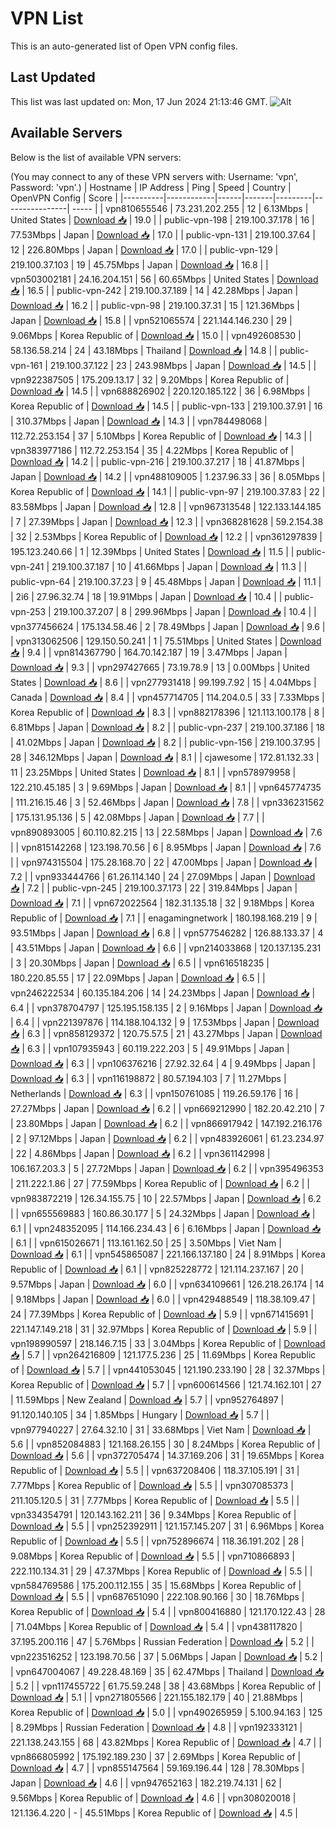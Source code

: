 # VPN List

This is an auto-generated list of Open VPN config files.

## Last Updated

This list was last updated on: Mon, 17 Jun 2024 21:13:46 GMT.
![Alt](https://repobeats.axiom.co/api/embed/186b98318ef1479477931607c1ad7d823f12451f.svg "Repobeats analytics image")

## Available Servers

Below is the list of available VPN servers:

(You may connect to any of these VPN servers with: Username: 'vpn', Password: 'vpn'.)
| Hostname | IP Address | Ping | Speed | Country | OpenVPN Config | Score |
|----------|------------|------|-------|---------|----------------| ----- |
| vpn810655546 | 73.231.202.255 | 12 | 6.13Mbps | United States | [Download 📥](./configs/server_0_US.ovpn) | 19.0 |
| public-vpn-198 | 219.100.37.178 | 16 | 77.53Mbps | Japan | [Download 📥](./configs/server_1_JP.ovpn) | 17.0 |
| public-vpn-131 | 219.100.37.64 | 12 | 226.80Mbps | Japan | [Download 📥](./configs/server_2_JP.ovpn) | 17.0 |
| public-vpn-129 | 219.100.37.103 | 19 | 45.75Mbps | Japan | [Download 📥](./configs/server_3_JP.ovpn) | 16.8 |
| vpn503002181 | 24.16.204.151 | 56 | 60.65Mbps | United States | [Download 📥](./configs/server_4_US.ovpn) | 16.5 |
| public-vpn-242 | 219.100.37.189 | 14 | 42.28Mbps | Japan | [Download 📥](./configs/server_5_JP.ovpn) | 16.2 |
| public-vpn-98 | 219.100.37.31 | 15 | 121.36Mbps | Japan | [Download 📥](./configs/server_6_JP.ovpn) | 15.8 |
| vpn521065574 | 221.144.146.230 | 29 | 9.06Mbps | Korea Republic of | [Download 📥](./configs/server_7_KR.ovpn) | 15.0 |
| vpn492608530 | 58.136.58.214 | 24 | 43.18Mbps | Thailand | [Download 📥](./configs/server_8_TH.ovpn) | 14.8 |
| public-vpn-161 | 219.100.37.122 | 23 | 243.98Mbps | Japan | [Download 📥](./configs/server_9_JP.ovpn) | 14.5 |
| vpn922387505 | 175.209.13.17 | 32 | 9.20Mbps | Korea Republic of | [Download 📥](./configs/server_10_KR.ovpn) | 14.5 |
| vpn688826902 | 220.120.185.122 | 36 | 6.98Mbps | Korea Republic of | [Download 📥](./configs/server_11_KR.ovpn) | 14.5 |
| public-vpn-133 | 219.100.37.91 | 16 | 310.37Mbps | Japan | [Download 📥](./configs/server_12_JP.ovpn) | 14.3 |
| vpn784498068 | 112.72.253.154 | 37 | 5.10Mbps | Korea Republic of | [Download 📥](./configs/server_13_KR.ovpn) | 14.3 |
| vpn383977186 | 112.72.253.154 | 35 | 4.22Mbps | Korea Republic of | [Download 📥](./configs/server_14_KR.ovpn) | 14.2 |
| public-vpn-216 | 219.100.37.217 | 18 | 41.87Mbps | Japan | [Download 📥](./configs/server_15_JP.ovpn) | 14.2 |
| vpn488109005 | 1.237.96.33 | 36 | 8.05Mbps | Korea Republic of | [Download 📥](./configs/server_16_KR.ovpn) | 14.1 |
| public-vpn-97 | 219.100.37.83 | 22 | 83.58Mbps | Japan | [Download 📥](./configs/server_17_JP.ovpn) | 12.8 |
| vpn967313548 | 122.133.144.185 | 7 | 27.39Mbps | Japan | [Download 📥](./configs/server_18_JP.ovpn) | 12.3 |
| vpn368281628 | 59.2.154.38 | 32 | 2.53Mbps | Korea Republic of | [Download 📥](./configs/server_19_KR.ovpn) | 12.2 |
| vpn361297839 | 195.123.240.66 | 1 | 12.39Mbps | United States | [Download 📥](./configs/server_20_US.ovpn) | 11.5 |
| public-vpn-241 | 219.100.37.187 | 10 | 41.66Mbps | Japan | [Download 📥](./configs/server_21_JP.ovpn) | 11.3 |
| public-vpn-64 | 219.100.37.23 | 9 | 45.48Mbps | Japan | [Download 📥](./configs/server_22_JP.ovpn) | 11.1 |
| 2i6 | 27.96.32.74 | 18 | 19.91Mbps | Japan | [Download 📥](./configs/server_23_JP.ovpn) | 10.4 |
| public-vpn-253 | 219.100.37.207 | 8 | 299.96Mbps | Japan | [Download 📥](./configs/server_24_JP.ovpn) | 10.4 |
| vpn377456624 | 175.134.58.46 | 2 | 78.49Mbps | Japan | [Download 📥](./configs/server_25_JP.ovpn) | 9.6 |
| vpn313062506 | 129.150.50.241 | 1 | 75.51Mbps | United States | [Download 📥](./configs/server_26_US.ovpn) | 9.4 |
| vpn814367790 | 164.70.142.187 | 19 | 3.47Mbps | Japan | [Download 📥](./configs/server_27_JP.ovpn) | 9.3 |
| vpn297427665 | 73.19.78.9 | 13 | 0.00Mbps | United States | [Download 📥](./configs/server_28_US.ovpn) | 8.6 |
| vpn277931418 | 99.199.7.92 | 15 | 4.04Mbps | Canada | [Download 📥](./configs/server_29_CA.ovpn) | 8.4 |
| vpn457714705 | 114.204.0.5 | 33 | 7.33Mbps | Korea Republic of | [Download 📥](./configs/server_30_KR.ovpn) | 8.3 |
| vpn882178396 | 121.113.100.178 | 8 | 6.81Mbps | Japan | [Download 📥](./configs/server_31_JP.ovpn) | 8.2 |
| public-vpn-237 | 219.100.37.186 | 18 | 41.02Mbps | Japan | [Download 📥](./configs/server_32_JP.ovpn) | 8.2 |
| public-vpn-156 | 219.100.37.95 | 28 | 346.12Mbps | Japan | [Download 📥](./configs/server_33_JP.ovpn) | 8.1 |
| cjawesome | 172.81.132.33 | 11 | 23.25Mbps | United States | [Download 📥](./configs/server_34_US.ovpn) | 8.1 |
| vpn578979958 | 122.210.45.185 | 3 | 9.69Mbps | Japan | [Download 📥](./configs/server_35_JP.ovpn) | 8.1 |
| vpn645774735 | 111.216.15.46 | 3 | 52.46Mbps | Japan | [Download 📥](./configs/server_36_JP.ovpn) | 7.8 |
| vpn336231562 | 175.131.95.136 | 5 | 42.08Mbps | Japan | [Download 📥](./configs/server_37_JP.ovpn) | 7.7 |
| vpn890893005 | 60.110.82.215 | 13 | 22.58Mbps | Japan | [Download 📥](./configs/server_38_JP.ovpn) | 7.6 |
| vpn815142268 | 123.198.70.56 | 6 | 8.95Mbps | Japan | [Download 📥](./configs/server_39_JP.ovpn) | 7.6 |
| vpn974315504 | 175.28.168.70 | 22 | 47.00Mbps | Japan | [Download 📥](./configs/server_40_JP.ovpn) | 7.2 |
| vpn933444766 | 61.26.114.140 | 24 | 27.09Mbps | Japan | [Download 📥](./configs/server_41_JP.ovpn) | 7.2 |
| public-vpn-245 | 219.100.37.173 | 22 | 319.84Mbps | Japan | [Download 📥](./configs/server_42_JP.ovpn) | 7.1 |
| vpn672022564 | 182.31.135.18 | 32 | 9.18Mbps | Korea Republic of | [Download 📥](./configs/server_43_KR.ovpn) | 7.1 |
| enagamingnetwork | 180.198.168.219 | 9 | 93.51Mbps | Japan | [Download 📥](./configs/server_44_JP.ovpn) | 6.8 |
| vpn577546282 | 126.88.133.37 | 4 | 43.51Mbps | Japan | [Download 📥](./configs/server_45_JP.ovpn) | 6.6 |
| vpn214033868 | 120.137.135.231 | 3 | 20.30Mbps | Japan | [Download 📥](./configs/server_46_JP.ovpn) | 6.5 |
| vpn616518235 | 180.220.85.55 | 17 | 22.09Mbps | Japan | [Download 📥](./configs/server_47_JP.ovpn) | 6.5 |
| vpn246222534 | 60.135.184.206 | 14 | 24.23Mbps | Japan | [Download 📥](./configs/server_48_JP.ovpn) | 6.4 |
| vpn378704797 | 125.195.158.135 | 2 | 9.16Mbps | Japan | [Download 📥](./configs/server_49_JP.ovpn) | 6.4 |
| vpn221397876 | 114.188.104.132 | 9 | 17.53Mbps | Japan | [Download 📥](./configs/server_50_JP.ovpn) | 6.3 |
| vpn858129372 | 120.75.57.5 | 21 | 43.27Mbps | Japan | [Download 📥](./configs/server_51_JP.ovpn) | 6.3 |
| vpn107935943 | 60.119.222.203 | 5 | 49.91Mbps | Japan | [Download 📥](./configs/server_52_JP.ovpn) | 6.3 |
| vpn106376216 | 27.92.32.64 | 4 | 9.49Mbps | Japan | [Download 📥](./configs/server_53_JP.ovpn) | 6.3 |
| vpn116198872 | 80.57.194.103 | 7 | 11.27Mbps | Netherlands | [Download 📥](./configs/server_54_NL.ovpn) | 6.3 |
| vpn150761085 | 119.26.59.176 | 16 | 27.27Mbps | Japan | [Download 📥](./configs/server_55_JP.ovpn) | 6.2 |
| vpn669212990 | 182.20.42.210 | 7 | 23.80Mbps | Japan | [Download 📥](./configs/server_56_JP.ovpn) | 6.2 |
| vpn866917942 | 147.192.216.176 | 2 | 97.12Mbps | Japan | [Download 📥](./configs/server_57_JP.ovpn) | 6.2 |
| vpn483926061 | 61.23.234.97 | 22 | 4.86Mbps | Japan | [Download 📥](./configs/server_58_JP.ovpn) | 6.2 |
| vpn361142998 | 106.167.203.3 | 5 | 27.72Mbps | Japan | [Download 📥](./configs/server_59_JP.ovpn) | 6.2 |
| vpn395496353 | 211.222.1.86 | 27 | 77.59Mbps | Korea Republic of | [Download 📥](./configs/server_60_KR.ovpn) | 6.2 |
| vpn983872219 | 126.34.155.75 | 10 | 22.57Mbps | Japan | [Download 📥](./configs/server_61_JP.ovpn) | 6.2 |
| vpn655569883 | 160.86.30.177 | 5 | 24.32Mbps | Japan | [Download 📥](./configs/server_62_JP.ovpn) | 6.1 |
| vpn248352095 | 114.166.234.43 | 6 | 6.16Mbps | Japan | [Download 📥](./configs/server_63_JP.ovpn) | 6.1 |
| vpn615026671 | 113.161.162.50 | 25 | 3.50Mbps | Viet Nam | [Download 📥](./configs/server_64_VN.ovpn) | 6.1 |
| vpn545865087 | 221.166.137.180 | 24 | 8.91Mbps | Korea Republic of | [Download 📥](./configs/server_65_KR.ovpn) | 6.1 |
| vpn825228772 | 121.114.237.167 | 20 | 9.57Mbps | Japan | [Download 📥](./configs/server_66_JP.ovpn) | 6.0 |
| vpn634109661 | 126.218.26.174 | 14 | 9.18Mbps | Japan | [Download 📥](./configs/server_67_JP.ovpn) | 6.0 |
| vpn429488549 | 118.38.109.47 | 24 | 77.39Mbps | Korea Republic of | [Download 📥](./configs/server_68_KR.ovpn) | 5.9 |
| vpn671415691 | 221.147.149.218 | 31 | 32.97Mbps | Korea Republic of | [Download 📥](./configs/server_69_KR.ovpn) | 5.9 |
| vpn198990597 | 218.146.7.15 | 33 | 3.04Mbps | Korea Republic of | [Download 📥](./configs/server_70_KR.ovpn) | 5.7 |
| vpn264216809 | 121.177.5.236 | 25 | 11.69Mbps | Korea Republic of | [Download 📥](./configs/server_71_KR.ovpn) | 5.7 |
| vpn441053045 | 121.190.233.190 | 28 | 32.37Mbps | Korea Republic of | [Download 📥](./configs/server_72_KR.ovpn) | 5.7 |
| vpn600614566 | 121.74.162.101 | 27 | 11.59Mbps | New Zealand | [Download 📥](./configs/server_73_NZ.ovpn) | 5.7 |
| vpn952764897 | 91.120.140.105 | 34 | 1.85Mbps | Hungary | [Download 📥](./configs/server_74_HU.ovpn) | 5.7 |
| vpn977940227 | 27.64.32.10 | 31 | 33.68Mbps | Viet Nam | [Download 📥](./configs/server_75_VN.ovpn) | 5.6 |
| vpn852084883 | 121.168.26.155 | 30 | 8.24Mbps | Korea Republic of | [Download 📥](./configs/server_76_KR.ovpn) | 5.6 |
| vpn372705474 | 14.37.169.206 | 31 | 19.65Mbps | Korea Republic of | [Download 📥](./configs/server_77_KR.ovpn) | 5.5 |
| vpn637208406 | 118.37.105.191 | 31 | 7.77Mbps | Korea Republic of | [Download 📥](./configs/server_78_KR.ovpn) | 5.5 |
| vpn307085373 | 211.105.120.5 | 31 | 7.77Mbps | Korea Republic of | [Download 📥](./configs/server_79_KR.ovpn) | 5.5 |
| vpn334354791 | 120.143.162.211 | 36 | 9.34Mbps | Korea Republic of | [Download 📥](./configs/server_80_KR.ovpn) | 5.5 |
| vpn252392911 | 121.157.145.207 | 31 | 6.96Mbps | Korea Republic of | [Download 📥](./configs/server_81_KR.ovpn) | 5.5 |
| vpn752896674 | 118.36.191.202 | 28 | 9.08Mbps | Korea Republic of | [Download 📥](./configs/server_82_KR.ovpn) | 5.5 |
| vpn710866893 | 222.110.134.31 | 29 | 47.37Mbps | Korea Republic of | [Download 📥](./configs/server_83_KR.ovpn) | 5.5 |
| vpn584769586 | 175.200.112.155 | 35 | 15.68Mbps | Korea Republic of | [Download 📥](./configs/server_84_KR.ovpn) | 5.5 |
| vpn687651090 | 222.108.90.166 | 30 | 18.76Mbps | Korea Republic of | [Download 📥](./configs/server_85_KR.ovpn) | 5.4 |
| vpn800416880 | 121.170.122.43 | 28 | 71.04Mbps | Korea Republic of | [Download 📥](./configs/server_86_KR.ovpn) | 5.4 |
| vpn438117820 | 37.195.200.116 | 47 | 5.76Mbps | Russian Federation | [Download 📥](./configs/server_87_RU.ovpn) | 5.2 |
| vpn223516252 | 123.198.70.56 | 37 | 5.06Mbps | Japan | [Download 📥](./configs/server_88_JP.ovpn) | 5.2 |
| vpn647004067 | 49.228.48.169 | 35 | 62.47Mbps | Thailand | [Download 📥](./configs/server_89_TH.ovpn) | 5.2 |
| vpn117455722 | 61.75.59.248 | 38 | 43.68Mbps | Korea Republic of | [Download 📥](./configs/server_90_KR.ovpn) | 5.1 |
| vpn271805566 | 221.155.182.179 | 40 | 21.88Mbps | Korea Republic of | [Download 📥](./configs/server_91_KR.ovpn) | 5.0 |
| vpn490265959 | 5.100.94.163 | 125 | 8.29Mbps | Russian Federation | [Download 📥](./configs/server_92_RU.ovpn) | 4.8 |
| vpn192333121 | 221.138.243.155 | 68 | 43.82Mbps | Korea Republic of | [Download 📥](./configs/server_93_KR.ovpn) | 4.7 |
| vpn866805992 | 175.192.189.230 | 37 | 2.69Mbps | Korea Republic of | [Download 📥](./configs/server_94_KR.ovpn) | 4.7 |
| vpn855147564 | 59.169.196.44 | 128 | 78.30Mbps | Japan | [Download 📥](./configs/server_95_JP.ovpn) | 4.6 |
| vpn947652163 | 182.219.74.131 | 62 | 9.56Mbps | Korea Republic of | [Download 📥](./configs/server_96_KR.ovpn) | 4.6 |
| vpn308020018 | 121.136.4.220 | - | 45.51Mbps | Korea Republic of | [Download 📥](./configs/server_97_KR.ovpn) | 4.5 |
